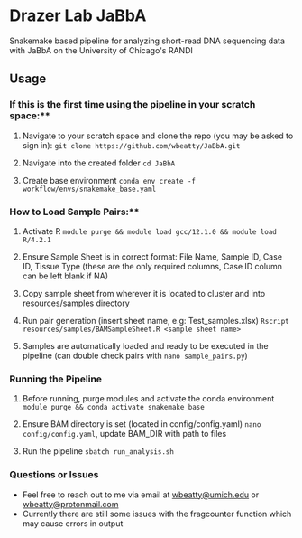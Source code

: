# Drazer Lab JaBbA
Snakemake based pipeline for analyzing short-read DNA sequencing data with JaBbA on the University of Chicago's RANDI 

## Usage

### If this is the first time using the pipeline in your scratch space:**

1. Navigate to your scratch space and clone the repo (you may be asked to sign in):
`git clone https://github.com/wbeatty/JaBbA.git`

2. Navigate into the created folder
`cd JaBbA`

3. Create base environment
`conda env create -f workflow/envs/snakemake_base.yaml`

### How to Load Sample Pairs:**

1. Activate R
`module purge && module load gcc/12.1.0 && module load R/4.2.1`

2. Ensure Sample Sheet is in correct format:
File Name, Sample ID, Case ID, Tissue Type (these are the only required columns, Case ID column can be left blank if NA)

3. Copy sample sheet from wherever it is located to cluster and into resources/samples directory

4. Run pair generation (insert sheet name, e.g: Test_samples.xlsx)
`Rscript resources/samples/BAMSampleSheet.R <sample sheet name>`

5. Samples are automatically loaded and ready to be executed in the pipeline (can double check pairs with `nano sample_pairs.py`)

### Running the Pipeline

1. Before running, purge modules and activate the conda environment
`module purge && conda activate snakemake_base`

2. Ensure BAM directory is set (located in config/config.yaml)
`nano config/config.yaml`, update BAM_DIR with path to files

3. Run the pipeline
`sbatch run_analysis.sh`

### Questions or Issues
- Feel free to reach out to me via email at wbeatty@umich.edu or wbeatty@protonmail.com
- Currently there are still some issues with the fragcounter function which may cause errors in output


